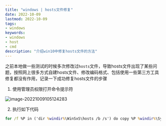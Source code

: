 ```yaml
---
title: "windows | hosts文件修复" 
date: 2022-10-09
lastmod: 2022-10-09
tags: 
- windows
keywords:
- windows
- host
- cmd
description: "介绍win10中修复hosts文件的方法" 
---
```


之前本地做一些测试的时候多次修改过`hosts`文件，导致hosts文件出现了某些问题，按照网上很多方式自建hosts文件、修改编码格式、包括使用一些第三方工具修复都没有作用，记录一下成功修复hosts文件的步骤

1. 使用管理员权限打开命令提示符

![image-20221009105124283](https://image.lvbibir.cn/blog/image-20221009105124283.png)

2.  执行如下代码

   ```cmd
   for /f %P in ('dir %windir%\WinSxS\hosts /b /s') do copy %P %windir%\System32\drivers\etc & echo %P & Notepad %P
   ```